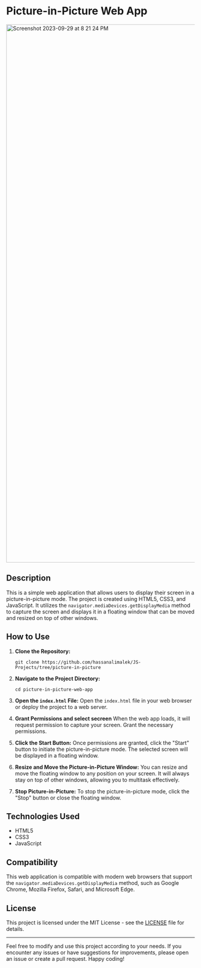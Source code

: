 # Picture-in-Picture Web App

<img width="1440" alt="Screenshot 2023-09-29 at 8 21 24 PM" src="https://github.com/hassanalimalek/JS-Projects/assets/69761391/20e00629-eeef-4f7a-9112-9a6f9316bc88">


## Description

This is a simple web application that allows users to display their screen in a picture-in-picture mode. The project is created using HTML5, CSS3, and JavaScript. It utilizes the `navigator.mediaDevices.getDisplayMedia` method to capture the screen and displays it in a floating window that can be moved and resized on top of other windows.

## How to Use

1. **Clone the Repository:**
   ```
   git clone https://github.com/hassanalimalek/JS-Projects/tree/picture-in-picture
   ```
   
2. **Navigate to the Project Directory:**
   ```
   cd picture-in-picture-web-app
   ```

3. **Open the `index.html` File:**
   Open the `index.html` file in your web browser or deploy the project to a web server.

4. **Grant Permissions and select secreen**
   When the web app loads, it will request permission to capture your screen. Grant the necessary permissions.

5. **Click the Start Button:**
   Once permissions are granted, click the "Start" button to initiate the picture-in-picture mode. The selected screen will be displayed in a floating window.

6. **Resize and Move the Picture-in-Picture Window:**
   You can resize and move the floating window to any position on your screen. It will always stay on top of other windows, allowing you to multitask effectively.

7. **Stop Picture-in-Picture:**
   To stop the picture-in-picture mode, click the "Stop" button or close the floating window.

## Technologies Used

- HTML5
- CSS3
- JavaScript

## Compatibility

This web application is compatible with modern web browsers that support the `navigator.mediaDevices.getDisplayMedia` method, such as Google Chrome, Mozilla Firefox, Safari, and Microsoft Edge.

## License

This project is licensed under the MIT License - see the [LICENSE](LICENSE) file for details.

---

Feel free to modify and use this project according to your needs. If you encounter any issues or have suggestions for improvements, please open an issue or create a pull request. Happy coding!
